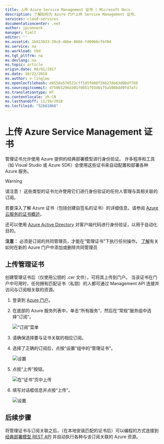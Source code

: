 ```yaml
---
title: 上传 Azure Service Management 证书 | Microsoft Docs
description: 了解如何为 Azure 门户上传 Service Management 证书。
services: cloud-services
documentationcenter: .net
author: jpconnock
manager: timlt
editor: ''
ms.assetid: 1b813833-39c8-46be-8666-fd0960cfbf04
ms.service: na
ms.workload: tbd
ms.tgt_pltfrm: na
ms.devlang: na
ms.topic: article
origin.date: 08/01/2017
ms.date: 10/22/2018
ms.author: v-linglwu
ms.openlocfilehash: e8558a570521cff1d5fe08f2bb27de63d08df760
ms.sourcegitcommit: d75065296d301f0851f93d6175a508bdd9fd7afc
ms.translationtype: HT
ms.contentlocale: zh-CN
ms.lasthandoff: 11/30/2018
ms.locfileid: "52661068"
---
```

# <a name="upload-an-azure-service-management-certificate"></a>上传 Azure Service Management 证书
管理证书允许使用 Azure 提供的经典部署模型进行身份验证。 许多程序和工具（如 Visual Studio 或 Azure SDK）会使用这些证书来自动配置和部署各种 Azure 服务。 

> [!WARNING]
> 请注意！ 这些类型的证书允许使用它们进行身份验证的任何人管理与其相关联的订阅。
>
>

若要深入了解 Azure 证书（包括创建自签名的证书）的详细信息，请参阅 [Azure 云服务的证书概述](cloud-services/cloud-services-certs-create.md#what-are-management-certificates)。

还可以使用 [Azure Active Directory](https://www.azure.cn/home/features/active-directory/) 对客户端代码进行身份验证，以用于自动化目的。

**注意：** 必须是订阅的共同管理员，才能在“管理证书”下执行任何操作。 [了解](https://go.microsoft.com/fwlink/?linkid=849300)有关如何在新的 Azure 门户中添加或删除共同管理员 

## <a name="upload-a-management-certificate"></a>上传管理证书
创建管理证书后（仅使用公钥的 .cer 文件），可将其上传到门户。 当该证书在门户中可用时，任何拥有匹配证书（私钥）的人都可通过 Management API 连接并访问与订阅相关联的资源。

1. 登录到 [Azure 门户](http://portal.azure.cn)。
2. 在底部的 Azure 服务列表中，单击“所有服务”，然后在“常规”服务组中选择“订阅”。

    ![“订阅”菜单](./media/azure-api-management-certs/subscriptions_menu.png)

3. 请确保选择要与证书关联的相应订阅。     
4. 选择了正确的订阅后，点按“设置”组中的“管理证书”。

    ![设置](./media/azure-api-management-certs/mgmtcerts_menu.png)

5. 点按“上传”按钮。

    ![在“证书”页中上传](./media/azure-api-management-certs/certificates_page.png)
6. 填写对话框信息并点按“上传”。

    ![设置](./media/azure-api-management-certs/certificate_details.png)

## <a name="next-steps"></a>后续步骤
将管理证书与订阅关联之后，（在本地安装匹配的证书后）可以编程的方式连接到[经典部署模型 REST API](https://msdn.microsoft.com/library/azure/mt420159.aspx) 并自动执行各种与该订阅关联的 Azure 资源。

<!--Update_Description: wording update -->